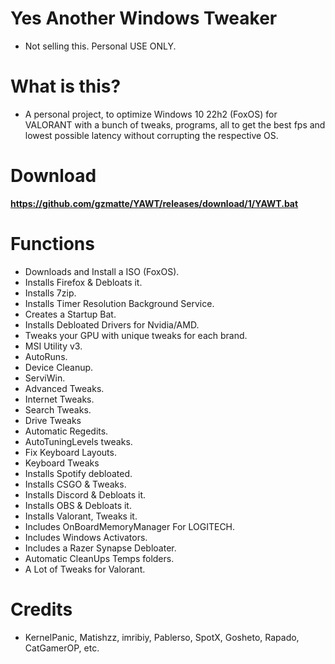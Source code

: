 # Yes Another Windows Tweaker
- Not selling this. Personal USE ONLY.

# What is this?
- A personal project, to optimize Windows 10 22h2 (FoxOS) for VALORANT with a bunch of tweaks, programs, all to get the best fps and lowest possible latency without corrupting the respective OS.

# Download

**https://github.com/gzmatte/YAWT/releases/download/1/YAWT.bat**

# Functions
- Downloads and Install a ISO (FoxOS).
- Installs Firefox & Debloats it.
- Installs 7zip.
- Installs Timer Resolution Background Service.
- Creates a Startup Bat.
- Installs Debloated Drivers for Nvidia/AMD.
- Tweaks your GPU with unique tweaks for each brand.
- MSI Utility v3.
- AutoRuns.
- Device Cleanup.
- ServiWin.
- Advanced Tweaks.
- Internet Tweaks.
- Search Tweaks.
- Drive Tweaks
- Automatic Regedits.
- AutoTuningLevels tweaks.
- Fix Keyboard Layouts.
- Keyboard Tweaks
- Installs Spotify debloated.
- Installs CSGO & Tweaks.
- Installs Discord & Debloats it.
- Installs OBS & Debloats it.
- Installs Valorant, Tweaks it.
- Includes OnBoardMemoryManager For LOGITECH.
- Includes Windows Activators.
- Includes a Razer Synapse Debloater.
- Automatic CleanUps Temps folders.
- A Lot of Tweaks for Valorant.

# Credits
- KernelPanic, Matishzz, imribiy, Pablerso, SpotX, Gosheto, Rapado, CatGamerOP, etc.
